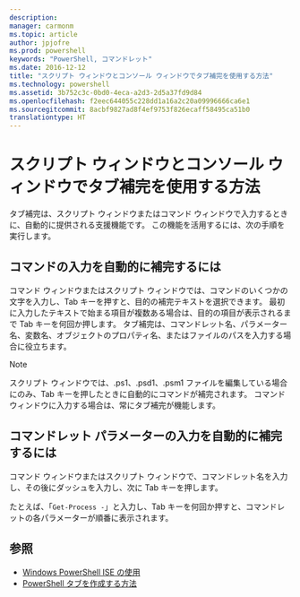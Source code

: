 ```yaml
---
description: 
manager: carmonm
ms.topic: article
author: jpjofre
ms.prod: powershell
keywords: "PowerShell, コマンドレット"
ms.date: 2016-12-12
title: "スクリプト ウィンドウとコンソール ウィンドウでタブ補完を使用する方法"
ms.technology: powershell
ms.assetid: 3b752c3c-0bd0-4eca-a2d3-2d5a37fd9d84
ms.openlocfilehash: f2eec644055c228dd1a16a2c20a09996666ca6e1
ms.sourcegitcommit: 8acbf9827ad8f4ef9753f826ecaff58495ca51b0
translationtype: HT
---
```

# <a name="how-to-use-tab-completion-in-the-script-pane-and-console-pane"></a>スクリプト ウィンドウとコンソール ウィンドウでタブ補完を使用する方法
タブ補完は、スクリプト ウィンドウまたはコマンド ウィンドウで入力するときに、自動的に提供される支援機能です。 この機能を活用するには、次の手順を実行します。

## <a name="to-automatically-complete-a-command-entry"></a>コマンドの入力を自動的に補完するには
コマンド ウィンドウまたはスクリプト ウィンドウでは、コマンドのいくつかの文字を入力し、Tab キーを押すと、目的の補完テキストを選択できます。 最初に入力したテキストで始まる項目が複数ある場合は、目的の項目が表示されるまで Tab キーを何回か押します。 タブ補完は、コマンドレット名、パラメーター名、変数名、オブジェクトのプロパティ名、またはファイルのパスを入力する場合に役立ちます。

> [!NOTE]
> スクリプト ウィンドウでは、.ps1、.psd1、.psm1 ファイルを編集している場合にのみ、Tab キーを押したときに自動的にコマンドが補完されます。 コマンド ウィンドウに入力する場合は、常にタブ補完が機能します。

## <a name="to-automatically-complete-a-cmdlet-parameter-entry"></a>コマンドレット パラメーターの入力を自動的に補完するには
コマンド ウィンドウまたはスクリプト ウィンドウで、コマンドレット名を入力し、その後にダッシュを入力し、次に Tab キーを押します。

たとえば、「`Get-Process -`」と入力し、Tab キーを何回か押すと、コマンドレットの各パラメーターが順番に表示されます。

## <a name="see-also"></a>参照
- [Windows PowerShell ISE の使用](using-the-windows-powershell-ise.md)
- [PowerShell タブを作成する方法](How-to-Create-a-PowerShell-Tab-in-Windows-PowerShell-ISE.md)

